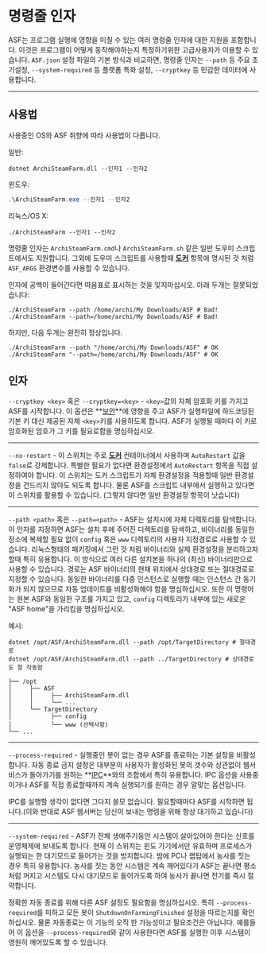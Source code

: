 # 명령줄 인자

ASF는 프로그램 실행에 영향을 미칠 수 있는 여러 명령줄 인자에 대한 지원을 포함합니다. 이것은 프로그램이 어떻게 동작해야하는지 특정하기위한 고급사용자가 이용할 수 있습니다. `ASF.json` 설정 파일의 기본 방식과 비교하면, 명령줄 인자는 `--path` 등 주요 초기설정, `--system-required` 등 플랫폼 특화 설정, `--cryptkey` 등 민감한 데이터에 사용합니다.

* * *

## 사용법

사용중인 OS와 ASF 취향에 따라 사용법이 다릅니다.

일반:

```shell
dotnet ArchiSteamFarm.dll --인자1 --인자2
```

윈도우:

```powershell
.\ArchiSteamFarm.exe --인자1 --인자2
```

리눅스/OS X:

```shell
./ArchiSteamFarm --인자1 --인자2
```

명령줄 인자는 `ArchiSteamFarm.cmd`나 `ArchiSteamFarm.sh` 같은 일반 도우미 스크립트에서도 지원합니다. 그외에 도우미 스크립트를 사용할때 **[도커](https://github.com/JustArchiNET/ArchiSteamFarm/wiki/Docker-ko-KR#command-line-arguments)** 항목에 명시된 것 처럼 `ASF_ARGS` 환경변수를 사용할 수 있습니다.

인자에 공백이 들어간다면 따옴표로 표시하는 것을 잊지마십시오. 아래 두개는 잘못되었습니다:

```shell
./ArchiSteamFarm --path /home/archi/My Downloads/ASF # Bad!
./ArchiSteamFarm --path=/home/archi/My Downloads/ASF # Bad!
```

하지만, 다음 두개는 완전히 정상입니다.

```shell
./ArchiSteamFarm --path "/home/archi/My Downloads/ASF" # OK
./ArchiSteamFarm "--path=/home/archi/My Downloads/ASF" # OK
```

## 인자

`--cryptkey <key>` 혹은 `--cryptkey=<key>` - `<key>`값의 자체 암호화 키를 가지고 ASF를 시작합니다. 이 옵션은 **[보안](https://github.com/JustArchiNET/ArchiSteamFarm/wiki/Security-ko-KR)**에 영향을 주고 ASF가 실행파일에 하드코딩된 기본 키 대신 제공된 자체 `<key>`키를 사용하도록 합니다. ASF가 실행될 때마다 이 키로 암호화된 암호가 그 키를 필요로함을 명심하십시오.

* * *

`--no-restart` - 이 스위치는 주로 **[도커](https://github.com/JustArchiNET/ArchiSteamFarm/wiki/Docker-ko-KR)** 컨테이너에서 사용하며 `AutoRestart` 값을 `false`로 강제합니다. 특별한 필요가 없다면 환경설정에서 `AutoRestart` 항목을 직접 설정하여야 합니다. 이 스위치는 도커 스크립트가 자체 환경설정을 적용할때 일반 환경설정을 건드리지 않아도 되도록 합니다. 물론 ASF를 스크립트 내부에서 실행하고 있다면 이 스위치를 활용할 수 있습니다. (그렇지 않다면 일반 환경설정 항목이 낫습니다)

* * *

`--path <path>` 혹은 `--path=<path>` - ASF는 설치시에 자체 디렉토리를 탐색합니다. 이 인자를 지정하면 ASF는 설치 후에 주어진 디렉토리를 탐색하고, 바이너리를 동일한 장소에 복제할 필요 없이 `config` 혹은 `www` 디렉토리의 사용자 지정경로로 사용할 수 있습니다. 리눅스형태의 패키징에서 그런 것 처럼 바이너리와 실제 환경설정을 분리하고자 할때 특히 유용합니다. 이 방식으로 여러 다른 설치본을 하나의 (최신) 바이너리만으로 사용할 수 있습니다. 경로는 ASF 바이너리의 현재 위치에서 상대경로 또는 절대경로로 지정할 수 있습니다. 동일한 바이너리를 다중 인스턴스로 실행할 때는 인스턴스 간 동기화가 되지 않으므로 자동 업데이트를 비활성화해야 함을 명심하십시오. 또한 이 명령어는 원본 ASF와 동일한 구조를 가지고 있고, `config` 디렉토리가 내부에 있는 새로운 "ASF home"을 가리킴을 명심하십시오.

예시:

```shell
dotnet /opt/ASF/ArchiSteamFarm.dll --path /opt/TargetDirectory # 절대경로
dotnet /opt/ASF/ArchiSteamFarm.dll --path ../TargetDirectory # 상대경로도 잘 작동함
```

    ├── /opt
    │     ├── ASF
    │     │     ├── ArchiSteamFarm.dll
    │     │     └── ...
    │     └── TargetDirectory
    │           ├── config
    │           └── www (선택사항)
    └── ...
    

* * *

`--process-required` - 실행중인 봇이 없는 경우 ASF를 종료하는 기본 설정을 비활성합니다. 자동 종료 금지 설정은 대부분의 사용자가 활성화된 봇의 갯수와 상관없이 웹서비스가 돌아가기를 원하는 **[IPC](https://github.com/JustArchiNET/ArchiSteamFarm/wiki/IPC-ko-KR)**와의 조합에서 특히 유용합니다. IPC 옵션을 사용중이거나 ASF를 직접 종료할때까지 계속 실행되기를 원하는 경우 알맞는 옵션입니다.

IPC를 실행할 생각이 없다면 그다지 쓸모 없습니다. 필요할때마다 ASF를 시작하면 됩니다.(이와 반대로 ASF 웹서버는 당신이 보내는 명령을 위해 항상 대기하고 있습니다)

* * *

`--system-required` - ASF가 전체 생애주기동안 시스템이 살아있어야 한다는 신호를 운영체제에 보내도록 합니다. 현재 이 스위치는 윈도 기기에서만 유효하며 프로세스가 실행되는 한 대기모드로 들어가는 것을 방지합니다. 밤에 PC나 랩탑에서 농사를 짓는 경우 특히 유용합니다. 농사를 짓는 동안 시스템은 계속 깨어있다가 ASF는 끝나면 평소처럼 꺼지고 시스템도 다시 대기모드로 들어가도록 하여 농사가 끝나면 전기를 즉시 절약합니다.

정확한 자동 종료를 위해 다른 ASF 설정도 필요함을 명심하십시오. 특히 `--process-required`를 피하고 모든 봇이 `ShutdownOnFarmingFinished` 설정을 따르는지를 확인하십시오. 물론 자동종료는 이 기능의 오직 한 가능성이고 필요조건은 아닙니다. 예를들어 이 옵션을 `--process-required`와 같이 사용한다면 ASF를 실행한 이후 시스템이 영원히 깨어있도록 할 수 있습니다.